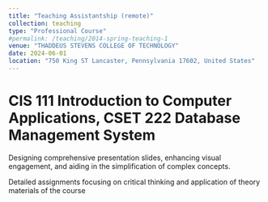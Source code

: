 ```yaml
---
title: "Teaching Assistantship (remote)"
collection: teaching
type: "Professional Course"
#permalink: /teaching/2014-spring-teaching-1
venue: "THADDEUS STEVENS COLLEGE OF TECHNOLOGY"
date: 2024-06-01
location: "750 King ST Lancaster, Pennsylvania 17602, United States"
---
```


# CIS 111 Introduction to Computer Applications, CSET 222 Database Management System

Designing comprehensive presentation slides, enhancing visual engagement, and aiding in the simplification of
complex concepts.

Detailed assignments focusing on critical thinking and application of theory materials of the course
